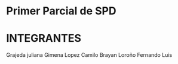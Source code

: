 # Primer Parcial de SPD


# INTEGRANTES
Grajeda juliana Gimena
Lopez Camilo Brayan
Loroño Fernando Luis
